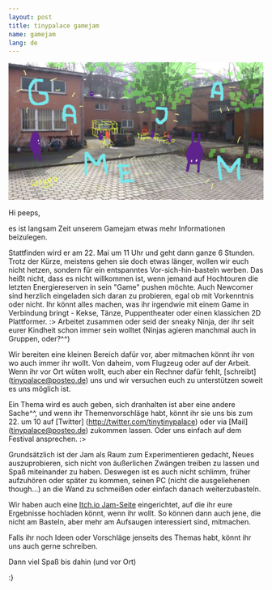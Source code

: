 ```yaml
---
layout: post
title: tinypalace gamejam
name: gamejam
lang: de
---
```


![](/assets/img/gamejam2.png)

Hi peeps,

es ist langsam Zeit unserem Gamejam etwas mehr Informationen beizulegen.

Stattfinden wird er am 22. Mai um 11 Uhr und geht dann ganze 6 Stunden.
Trotz der Kürze, meistens gehen sie doch etwas länger, wollen wir euch nicht hetzen, sondern für ein entspanntes Vor-sich-hin-basteln werben.
Das heißt nicht, dass es nicht willkommen ist, wenn jemand auf Hochtouren die letzten Energiereserven in sein "Game" pushen möchte.
Auch Newcomer sind herzlich eingeladen sich daran zu probieren, egal ob mit Vorkenntnis oder nicht.
Ihr könnt alles machen, was ihr irgendwie mit einem Game in Verbindung bringt - Kekse, Tänze, Puppentheater oder einen klassichen 2D Plattformer. :>
Arbeitet zusammen oder seid der sneaky Ninja, der ihr seit eurer Kindheit schon immer sein wolltet (Ninjas agieren manchmal auch in Gruppen, oder?^^)

Wir bereiten eine kleinen Bereich dafür vor, aber mitmachen könnt ihr von wo auch immer ihr wollt. Von daheim, vom Flugzeug oder auf der Arbeit.
Wenn ihr vor Ort wüten wollt, euch aber ein Rechner dafür fehlt, [schreibt] (tinypalace@posteo.de) uns und wir versuchen euch zu unterstützen soweit es uns möglich ist.

Ein Thema wird es auch geben, sich dranhalten ist aber eine andere Sache^^, und wenn ihr Themenvorschläge habt, könnt ihr sie uns bis zum 22. um 10 auf [Twitter] (http://twitter.com/tinytinypalace) oder via [Mail] (tinypalace@posteo.de) zukommen lassen. Oder uns einfach auf dem Festival ansprechen. :>

Grundsätzlich ist der Jam als Raum zum Experimentieren gedacht, Neues auszuprobieren, sich nicht von äußerlichen Zwängen treiben zu lassen und Spaß miteinander zu haben.
Deswegen ist es auch nicht schlimm, früher aufzuhören oder später zu kommen, seinen PC (nicht die ausgeliehenen though...) an die Wand zu schmeißen oder einfach danach weiterzubasteln.

Wir haben auch eine [Itch.io Jam-Seite](https://itch.io/jam/tinypalace) eingerichtet, auf die ihr eure Ergebnisse hochladen könnt, wenn ihr wollt.
So können dann auch jene, die nicht am Basteln, aber mehr am Aufsaugen interessiert sind, mitmachen.

Falls ihr noch Ideen oder Vorschläge jenseits des Themas habt, könnt ihr uns auch gerne schreiben.

Dann viel Spaß bis dahin (und vor Ort)

:}

